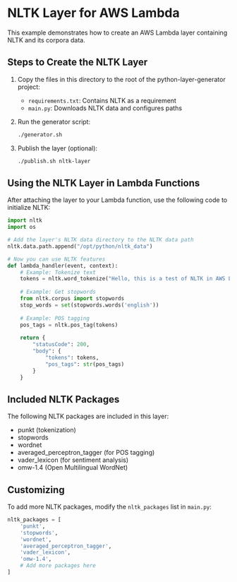 # NLTK Layer for AWS Lambda

This example demonstrates how to create an AWS Lambda layer containing NLTK and its corpora data.

## Steps to Create the NLTK Layer

1. Copy the files in this directory to the root of the python-layer-generator project:
   - `requirements.txt`: Contains NLTK as a requirement
   - `main.py`: Downloads NLTK data and configures paths

2. Run the generator script:
   ```bash
   ./generator.sh
   ```

3. Publish the layer (optional):
   ```bash
   ./publish.sh nltk-layer
   ```

## Using the NLTK Layer in Lambda Functions

After attaching the layer to your Lambda function, use the following code to initialize NLTK:

```python
import nltk
import os

# Add the layer's NLTK data directory to the NLTK data path
nltk.data.path.append("/opt/python/nltk_data")

# Now you can use NLTK features
def lambda_handler(event, context):
    # Example: Tokenize text
    tokens = nltk.word_tokenize("Hello, this is a test of NLTK in AWS Lambda!")
    
    # Example: Get stopwords
    from nltk.corpus import stopwords
    stop_words = set(stopwords.words('english'))
    
    # Example: POS tagging
    pos_tags = nltk.pos_tag(tokens)
    
    return {
        "statusCode": 200,
        "body": {
            "tokens": tokens,
            "pos_tags": str(pos_tags)
        }
    }
```

## Included NLTK Packages

The following NLTK packages are included in this layer:
- punkt (tokenization)
- stopwords
- wordnet
- averaged_perceptron_tagger (for POS tagging)
- vader_lexicon (for sentiment analysis)
- omw-1.4 (Open Multilingual WordNet)

## Customizing

To add more NLTK packages, modify the `nltk_packages` list in `main.py`:

```python
nltk_packages = [
    'punkt',
    'stopwords',
    'wordnet',
    'averaged_perceptron_tagger',
    'vader_lexicon',
    'omw-1.4',
    # Add more packages here
]
```
